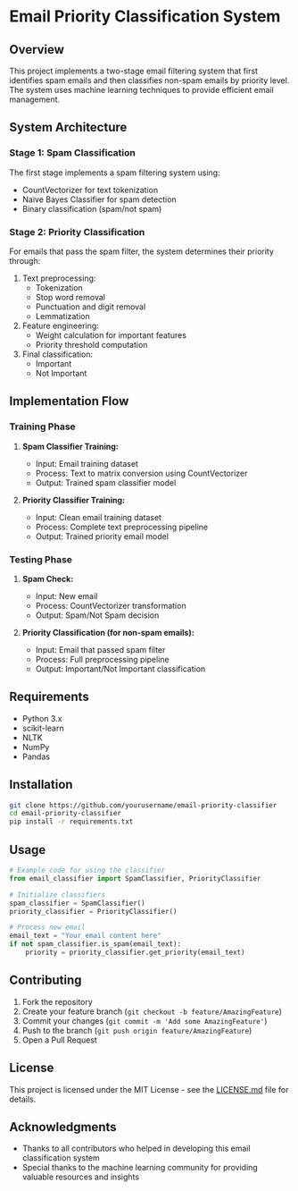 # Email Priority Classification System

## Overview
This project implements a two-stage email filtering system that first identifies spam emails and then classifies non-spam emails by priority level. The system uses machine learning techniques to provide efficient email management.

## System Architecture

### Stage 1: Spam Classification
The first stage implements a spam filtering system using:
- CountVectorizer for text tokenization
- Naive Bayes Classifier for spam detection
- Binary classification (spam/not spam)

### Stage 2: Priority Classification
For emails that pass the spam filter, the system determines their priority through:
1. Text preprocessing:
   - Tokenization
   - Stop word removal
   - Punctuation and digit removal
   - Lemmatization
2. Feature engineering:
   - Weight calculation for important features
   - Priority threshold computation
3. Final classification:
   - Important
   - Not Important

## Implementation Flow

### Training Phase
1. **Spam Classifier Training:**
   - Input: Email training dataset
   - Process: Text to matrix conversion using CountVectorizer
   - Output: Trained spam classifier model

2. **Priority Classifier Training:**
   - Input: Clean email training dataset
   - Process: Complete text preprocessing pipeline
   - Output: Trained priority email model

### Testing Phase
1. **Spam Check:**
   - Input: New email
   - Process: CountVectorizer transformation
   - Output: Spam/Not Spam decision

2. **Priority Classification (for non-spam emails):**
   - Input: Email that passed spam filter
   - Process: Full preprocessing pipeline
   - Output: Important/Not Important classification

## Requirements
- Python 3.x
- scikit-learn
- NLTK
- NumPy
- Pandas

## Installation
```bash
git clone https://github.com/yourusername/email-priority-classifier
cd email-priority-classifier
pip install -r requirements.txt
```

## Usage
```python
# Example code for using the classifier
from email_classifier import SpamClassifier, PriorityClassifier

# Initialize classifiers
spam_classifier = SpamClassifier()
priority_classifier = PriorityClassifier()

# Process new email
email_text = "Your email content here"
if not spam_classifier.is_spam(email_text):
    priority = priority_classifier.get_priority(email_text)
```

## Contributing
1. Fork the repository
2. Create your feature branch (`git checkout -b feature/AmazingFeature`)
3. Commit your changes (`git commit -m 'Add some AmazingFeature'`)
4. Push to the branch (`git push origin feature/AmazingFeature`)
5. Open a Pull Request

## License
This project is licensed under the MIT License - see the [LICENSE.md](LICENSE.md) file for details.

## Acknowledgments
- Thanks to all contributors who helped in developing this email classification system
- Special thanks to the machine learning community for providing valuable resources and insights
